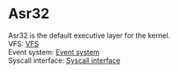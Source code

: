 # Asr32
Asr32 is the default executive layer for the kernel.</br>
VFS: <a href="vfs.md">VFS</a></br>
Event system: <a href="event_system.md">Event system</a></br> 
Syscall interface: <a href="syscalls.md">Syscall interface</a></br>